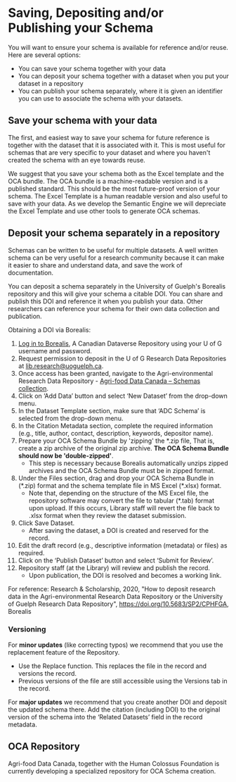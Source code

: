 # Saving, Depositing and/or Publishing your Schema

You will want to ensure your schema is available for reference and/or reuse. Here are several options:
* You can save your schema together with your data
* You can deposit your schema together with a dataset when you put your dataset in a repository
* You can publish your schema separately, where it is given an identifier you can use to associate the schema with your datasets.

## Save your schema with your data

The first, and easiest way to save your schema for future reference is together with the dataset that it is associated with it. This is most useful for schemas that are very specific to your dataset and where you haven't created the schema with an eye towards reuse.

We suggest that you save your schema both as the Excel template and the OCA bundle. The OCA bundle is a machine-readable version and is a published standard. This should be the most future-proof version of your schema. The Excel Template is a human readable version and also useful to save with your data. As we develop the Semantic Engine we will depreciate the Excel Template and use other tools to generate OCA schemas.

## Deposit your schema separately in a repository

Schemas can be written to be useful for multiple datasets. A well written schema can be very useful for a research community because it can make it easier to share and understand data, and save the work of documentation.

You can deposit a schema separately in the University of Guelph's Borealis repository and this will give your schema a citable DOI. You can share and publish this DOI and reference it when you publish your data. Other researchers can reference your schema for their own data collection and publication.

Obtaining a DOI via Borealis:
1. [Log in to Borealis](https://borealisdata.ca/loginpage.xhtml), A Canadian Dataverse Repository using your U of G username and password.
2. Request permission to deposit in the U of G Research Data Repositories at [lib.research@uoguelph.ca](mailto:lib.research@uoguelph.ca).
3. Once access has been granted, navigate to the Agri-environmental Research Data Repository - [Agri-food Data Canada – Schemas  collection](https://borealisdata.ca/dataverse/adcSchema/).
4. Click on ‘Add Data’ button and select ‘New Dataset’ from the drop-down menu.
5. In the Dataset Template  section, make sure that ‘ADC Schema’ is selected from the drop-down menu.
6. In the Citation Metadata section, complete the required information (e.g., title, author, contact, description, keywords, depositor name).
7. Prepare your OCA Schema Bundle by 'zipping' the \*.zip file, That is, create a zip archive of the original zip archive. **The OCA Schema Bundle should now be 'double-zipped'**.
    * This step is necessary because Borealis automatically unzips zipped archives and the OCA Schema Bundle must be in zipped format.
9. Under the Files section, drag and drop your OCA Schema Bundle in (\*.zip) format and the schema template file in MS Excel (\*.xlsx) format. 
    * Note that, depending on the structure of the MS Excel file, the repository software may convert the file to tabular (\*.tab) format upon upload. If this occurs, Library staff will revert the file back to .xlsx format when they review the dataset submission. 
10. Click Save Dataset. 
    * After saving the dataset, a DOI is created and reserved for the record.
11. Edit the draft record (e.g., descriptive information (metadata) or files) as required.
12. Click on the ‘Publish Dataset’ button and select ‘Submit for Review’.
13. Repository staff (at the Library) will review and publish the record.
    * Upon publication, the DOI is resolved and becomes a working link. 

For reference: Research & Scholarship, 2020, "How to deposit research data in the Agri-environmental Research Data Repository or the University of Guelph Research Data Repository", https://doi.org/10.5683/SP2/CPHFGA, Borealis

### Versioning

For **minor updates** (like correcting typos) we recommend that you use the replacement feature of the Repository. 
* Use the Replace function. This replaces the file in the record and versions the record.
* Previous versions of the file are still accessible using the Versions tab in the record.

For **major updates** we recommend that you create another DOI and deposit the updated schema there. Add the citation (including DOI) to the original version of the schema into the ‘Related Datasets’ field in the record metadata.

## OCA Repository

Agri-food Data Canada, together with the Human Colossus Foundation is currently developing a specialized repository for OCA Schema creation.
